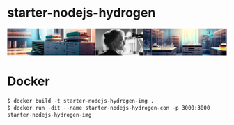 # starter-nodejs-hydrogen

<img src="https://github.com/churchofscyence/resources/blob/main/banners/banner-marie-curie.png" alt="Marie Curie">

# Docker 
```
$ docker build -t starter-nodejs-hydrogen-img .
$ docker run -dit --name starter-nodejs-hydrogen-con -p 3000:3000 starter-nodejs-hydrogen-img
```
